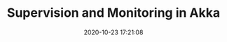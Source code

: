 ---
layout: post
title:  "Supervision and Monitoring in Akka"
date:   2020-10-23 17:21:08
comments: true
categories: scala programming akka
tags:
    - scala
    - programming
    - akka
summary: "The reactive manifesto, the guideline for all reactive systems, states that a distributed application should be resilient. To achieve resiliency, we must develop systems that treat failure as a first-class citizen in the architecture. The Akka library, through the mechanism of supervision, provides the primitives to implement resilient systems. In this tutorial, we’re going to show how to use Akka and supervision to improve the resiliency of distributed systems."
social-share: true
social-title: "Supervision and Monitoring in Akka"
social-tags: "Scala, Programming, Akka"
math: false
baeldung: https://www.baeldung.com/scala/akka-supervision
---
